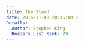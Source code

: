 ```yaml
---
title: The Stand
date: 2016-11-03 20:15:00 Z
Details:
  Author: Stephen King
  Readers List Rank: 29
---
```


